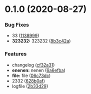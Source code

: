 # 0.1.0 (2020-08-27)


### Bug Fixes

* 33 ([1138999](https://github.com/xjpbxl123/commit/commit/11389998579fe5d357543c819a80e9be2a9a3b9d))
* **323232:** 323232 ([8b3c42a](https://github.com/xjpbxl123/commit/commit/8b3c42a98c6980bab97036781e2ce056bcea79bf))


### Features

* changelog ([cf32a31](https://github.com/xjpbxl123/commit/commit/cf32a314c9f2f40346f52904bbbbf5075d6abea5))
* **enenen:** nenen ([6a6efba](https://github.com/xjpbxl123/commit/commit/6a6efba76c411a9150496894652f012394c44cb5))
* **file:** file ([06c73dc](https://github.com/xjpbxl123/commit/commit/06c73dc2762b45cf70b5924a219caa36f7a477e8))
* 2332 ([628b0af](https://github.com/xjpbxl123/commit/commit/628b0af3b49e8e6683e4a0a5ea702a1bbf7f9dee))
* logfile ([2b33d29](https://github.com/xjpbxl123/commit/commit/2b33d290d7f9d716706ad0630f3917f356d9aaf1))



